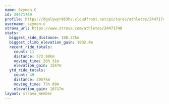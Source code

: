 ```yaml
---
name: Szymon C
id: 24471740
profile: https://dgalywyr863hv.cloudfront.net/pictures/athletes/24471740/7213253/3/large.jpg
username: szymon-c
strava_url: https://www.strava.com/athletes/24471740
stats:
  biggest_ride_distance: 180.27km
  biggest_climb_elevation_gain: 1802.4m
  recent_ride_totals:
    count: 11
    distance: 572.98km
    moving_time: 20h 31m
    elevation_gain: 1547m
  ytd_ride_totals:
    count: 49
    distance: 2057km
    moving_time: 73h 09m
    elevation_gain: 10717m
layout: strava_member
--- 
```

